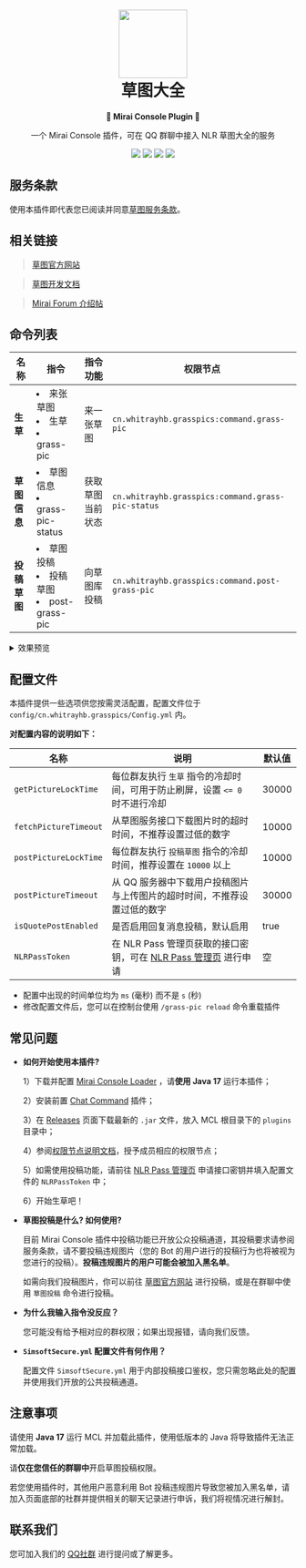 <h1 align=center><img src="https://asset.simsoft.top/products/grass/icon.webp" width="120px" height="120px"><br>草图大全</h1>
<p align=center><b>🤖 Mirai Console Plugin 🤖</b></p>

<p align=center>一个 Mirai Console 插件，可在 QQ 群聊中接入 NLR 草图大全的服务</p>
<p align=center>
  <a href="https://github.com/NLR-DevTeam/GrassPictures/tree/master/src/main"><img src="https://img.shields.io/codefactor/grade/github/NLR-DevTeam/GrassPictures?label=Code%20Quality"></a>
  <a href="https://github.com/NLR-DevTeam/GrassPictures/tree/master/src/main"><img src="https://img.shields.io/github/languages/code-size/NLR-DevTeam/GrassPictures?label=Code%20Size"></a>
  <a href="https://github.com/NLR-DevTeam/GrassPictures/releases/"><img src="https://img.shields.io/github/v/release/NLR-DevTeam/GrassPictures?label=Latest%20Release"></a>
  <a href="https://github.com/NLR-DevTeam/GrassPictures/stargazers"><img src="https://img.shields.io/github/stars/NLR-DevTeam/GrassPictures?label=Stars"></a>
</p>

## 服务条款

使用本插件即代表您已阅读并同意[草图服务条款](https://grass.nlrdev.top/tos)。

## 相关链接

> [草图官方网站](https://grass.nlrdev.top)

> [草图开发文档](https://docs.simsoft.top/?doc=grass-dev-doc)

> [Mirai Forum 介绍帖](https://mirai.mamoe.net/topic/1965/grasspictures-随机获取生草插件)

## 命令列表

|名称|指令|指令功能|权限节点|
|--|--|--|--|
|**生草**|<li>来张草图</li><li>生草</li><li>grass-pic</li>|来一张草图|`cn.whitrayhb.grasspics:command.grass-pic`|
|**草图信息**|<li>草图信息</li><li>grass-pic-status</li>|获取草图当前状态|`cn.whitrayhb.grasspics:command.grass-pic-status`|
|**投稿草图**|<li>草图投稿</li><li>投稿草图</li><li>post-grass-pic</li>|向草图库投稿|`cn.whitrayhb.grasspics:command.post-grass-pic`|

<details>
  <summary>效果预览</summary>
  <p align=center>
    <img src="https://imgcdn.simsoft.top/1674283139-BE788259-842F-4583-A744-E5D786D62653.jpeg" width="300px">
    <img src="https://imgcdn.simsoft.top/1673953098-53A45BD7-A8F1-4581-BAEE-EBB5A7619A86.jpeg" width="300px">
    <img src="https://imgcdn.simsoft.top/1673953355-2A5D48FE-0C24-46C5-B6B7-139169EFECF5.jpeg" width="300px">
  </p>
</details>

## 配置文件

本插件提供一些选项供您按需灵活配置，配置文件位于 `config/cn.whitrayhb.grasspics/Config.yml` 内。

**对配置内容的说明如下：**

|名称|说明|默认值|
|--|--|--|
|`getPictureLockTime`|每位群友执行 `生草` 指令的冷却时间，可用于防止刷屏，设置 `<= 0` 时不进行冷却|30000|
|`fetchPictureTimeout`|从草图服务接口下载图片时的超时时间，不推荐设置过低的数字|10000|
|`postPictureLockTime`|每位群友执行 `投稿草图` 指令的冷却时间，推荐设置在 `10000` 以上|10000|
|`postPictureTimeout`|从 QQ 服务器中下载用户投稿图片与上传图片的超时时间，不推荐设置过低的数字|30000|
|`isQuotePostEnabled`|是否启用回复消息投稿，默认启用|true|
|`NLRPassToken`|在 NLR Pass 管理页获取的接口密钥，可在 [NLR Pass 管理页](https://pass.nlrdev.top/) 进行申请|空|

- 配置中出现的时间单位均为 `ms` (毫秒) 而不是 `s` (秒)
- 修改配置文件后，您可以在控制台使用 `/grass-pic reload` 命令重载插件
## 常见问题

- **如何开始使用本插件?**
  
  1）下载并配置 [Mirai Console Loader](//github.com/iTXTech/mirai-console-loader) ，请**使用 Java 17** 运行本插件；
  
  2）安装前置 [Chat Command](//github.com/project-mirai/chat-command) 插件；
  
  3）在 [Releases](//github.com/NLR-DevTeam/GrassPictures/releases) 页面下载最新的 `.jar` 文件，放入 MCL
根目录下的 `plugins` 目录中；
  
  4）参阅[权限节点说明文档](https://docs.mirai.mamoe.net/console/Permissions.html)，授予成员相应的权限节点；

  5）如需使用投稿功能，请前往 [NLR Pass 管理页](https://pass.nlrdev.top) 申请接口密钥并填入配置文件的 `NLRPassToken` 中；

  6）开始生草吧！
- **草图投稿是什么? 如何使用?**
  
  目前 Mirai Console 插件中投稿功能已开放公众投稿通道，其投稿要求请参阅服务条款，请不要投稿违规图片（您的 Bot
的用户进行的投稿行为也将被视为您进行的投稿）。**投稿违规图片的用户可能会被加入黑名单**。
  
  如需向我们投稿图片，你可以前往 [草图官方网站](//grass.nlrdev.top/) 进行投稿，或是在群聊中使用 `草图投稿` 命令进行投稿。
- **为什么我输入指令没反应？**
  
  您可能没有给予相对应的群权限；如果出现报错，请向我们反馈。
- **`SimsoftSecure.yml` 配置文件有何作用？**
  
  配置文件 `SimsoftSecure.yml` 用于内部投稿接口鉴权，您只需忽略此处的配置并使用我们开放的公共投稿通道。

## 注意事项

请使用 **Java 17** 运行 MCL 并加载此插件，使用低版本的 Java 将导致插件无法正常加载。

请**仅在您信任的群聊中**开启草图投稿权限。

若您使用插件时，其他用户恶意利用 Bot 投稿违规图片导致您被加入黑名单，请加入页面底部的社群并提供相关的聊天记录进行申诉，我们将视情况进行解封。

## 联系我们

您可加入我们的 [QQ社群](https://join.nlrdev.top) 进行提问或了解更多。
